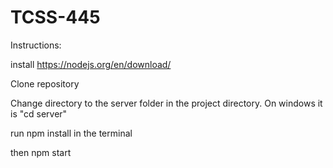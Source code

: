 # TCSS-445


Instructions: 

install https://nodejs.org/en/download/

Clone repository

Change directory to the server folder in the project directory. On windows it is "cd server"

run npm install in the terminal

then npm start
